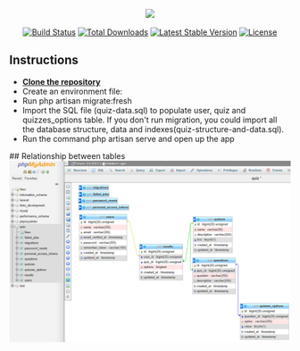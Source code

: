 <p align="center"><a href="https://laravel.com" target="_blank"><img src="https://raw.githubusercontent.com/laravel/art/master/logo-lockup/5%20SVG/2%20CMYK/1%20Full%20Color/laravel-logolockup-cmyk-red.svg" width="400"></a></p>

<p align="center">
<a href="https://travis-ci.org/laravel/framework"><img src="https://travis-ci.org/laravel/framework.svg" alt="Build Status"></a>
<a href="https://packagist.org/packages/laravel/framework"><img src="https://img.shields.io/packagist/dt/laravel/framework" alt="Total Downloads"></a>
<a href="https://packagist.org/packages/laravel/framework"><img src="https://img.shields.io/packagist/v/laravel/framework" alt="Latest Stable Version"></a>
<a href="https://packagist.org/packages/laravel/framework"><img src="https://img.shields.io/packagist/l/laravel/framework" alt="License"></a>
</p>

## Instructions
- **[Clone the repository](https://github.com/CarlosJGonzalez/LaravelQuiz.git)**
- Create an environment file:
- Run php artisan migrate:fresh
- Import the SQL file (quiz-data.sql) to populate user, quiz and quizzes_options table. If you don't run migration, you could import all the database structure, data and indexes(quiz-structure-and-data.sql).
- Run the command php artisan serve and open up the app
<p>
## Relationship between tables
<img src="https://github.com/CarlosJGonzalez/LaravelQuiz/blob/master/public/assets/images/relationship.png">
</p>
